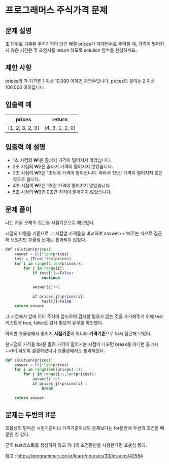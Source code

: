 # 프로그래머스 주식가격 문제

## 문제 설명
초 단위로 기록된 주식가격이 담긴 배열 prices가 매개변수로 주어질 때, 가격이 떨어지지 않은 기간은 몇 초인지를 return 하도록 solution 함수를 완성하세요.

## 제한 사항
prices의 각 가격은 1 이상 10,000 이하인 자연수입니다.
prices의 길이는 2 이상 100,000 이하입니다.

## 입출력 예
| prices |	return  |
| ---    |  ---     |
|[1, 2, 3, 2, 3]|	[4, 3, 1, 1, 0]|

## 입출력 예 설명
- 1초 시점의 ₩1은 끝까지 가격이 떨어지지 않았습니다.
- 2초 시점의 ₩2은 끝까지 가격이 떨어지지 않았습니다.
- 3초 시점의 ₩3은 1초뒤에 가격이 떨어집니다. 따라서 1초간 가격이 떨어지지 않은 것으로 봅니다.
- 4초 시점의 ₩2은 1초간 가격이 떨어지지 않았습니다.
- 5초 시점의 ₩3은 0초간 가격이 떨어지지 않았습니다.

## 문제 풀이
나는 처음 문제의 접근을 시점기준으로 해보았다. 

시점의 이동을 기준으로 그 시점앞 가격들을 비교하여 answer+=1해주는 식으로 접근해 보았지만 효율성 문제로 통과되지 않았다.

```python
def solution(prices):
    answer = [0]*len(prices)                                       
    test = [True]*len(prices)
    for i in range(1,len(prices)):          
        for j in range(i):    
			if test[j]==False:
				continue
			
			answer[j]+=1
            
			if prices[j]>prices[i]:
				test[j]=False
    return answer
```
그 시점에서 앞에 이미 주식이 감소하여 검사할 필요가 없는 것을 추가해주기 위해 test리스트에 true, false로 검사 필요의 유무를 확인했다.

하지만 효율성에서 떨어져 **시점기준**이 아니라 **가격기준**으로 다시 접근해 보았다.

한시점의 가격을 for문 돌려 가격이 떨어지는 시점이 나오면 break를 아니면 끝까지 +=1이 되도록 설정하였더니 효율성에서도 통과되었다.

```python
def solution(prices):
    answer = [0]*len(prices)                                   
    for i in range(len(prices)-1):          
        for j in range(i+1,len(prices)):   
            answer[i]+=1                    
            if prices[j]<prices[i] :       
                break
    
    return answer
```

## 문제는 두번의 if문

효율성의 탈락은 시점기준이냐 가격기준이냐의 문제보다는 for문안에 두번의 조건문 때문인 것 같다.

굳이 test리스트를 생성하지 않고 하나의 조건문만을 사용한다면 효율성 통과.

참고 : <https://programmers.co.kr/learn/courses/30/lessons/42584>